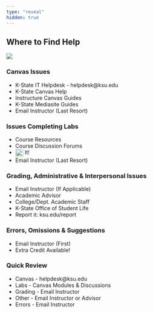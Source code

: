 ```yaml
---
type: "reveal"
hidden: true
---
```

<section>
	<h2>Where to Find Help</h2>
	<img class="stretch plain" src="/images/core-logo-on-white.svg">
</section>
<section>
  <h3>Canvas Issues</h3>
  <ul>
    <li>K-State IT Helpdesk - helpdesk@ksu.edu</li>
    <li>K-State Canvas Help</li>
    <li>Instructure Canvas Guides</li>
    <li>K-State Mediasite Guides</li>
    <li>Email Instructor (Last Resort)</li>
  </ul>
</section>
<section>
  <h3>Issues Completing Labs</h3>
  <ul>
    <li>Course Resources</li>
    <li>Course Discussion Forums</li>
    <li><img class="plain" src="/images/google_wiki.png" style="height: 1.5em; vertical-align: middle; display: inline-block;"> It!</li>
    <li>Email Instructor (Last Resort)</li>
  </ul>
</section>
<section>
  <h3>Grading, Administrative & Interpersonal Issues</h3>
  <ul>
    <li>Email Instructor (If Applicable)</li>
    <li>Academic Advisor</li>
    <li>College/Dept. Academic Staff</li>
    <li>K-State Office of Student Life</li>
    <li>Report it: ksu.edu/report</li>
  </ul>
</section>
<section>
  <h3>Errors, Omissions & Suggestions</h3>
  <ul>
    <li>Email Instructor (First)</li>
    <li>Extra Credit Available!</li>
  </ul>
</section>
<section>
  <h3>Quick Review</h3>
  <ul>
    <li>Canvas - helpdesk@ksu.edu</li>
    <li>Labs - Canvas Modules & Discussions</li>
    <li>Grading - Email Instructor</li>
    <li>Other - Email Instructor or Advisor</li>
    <li>Errors - Email Instructor</li>
  </ul>
</section>
